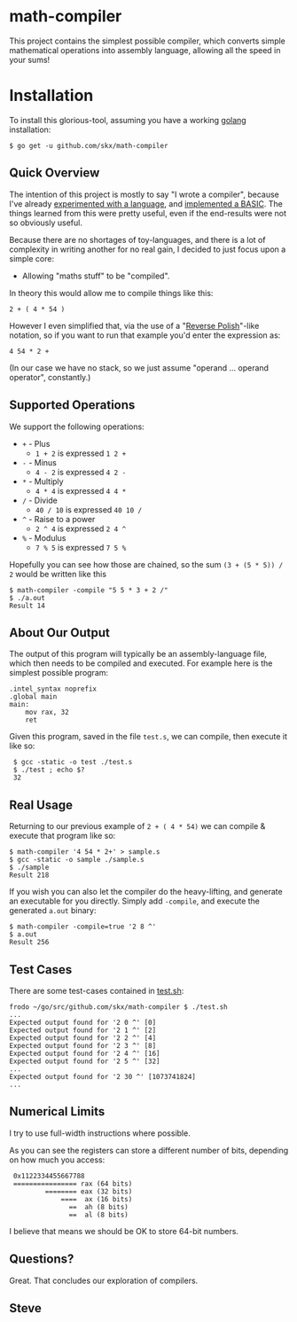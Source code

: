 # math-compiler

This project contains the simplest possible compiler, which converts simple mathematical operations into assembly language, allowing all the speed in your sums!


# Installation

To install this glorious-tool, assuming you have a working [golang](https://golang.org/) installation:

    $ go get -u github.com/skx/math-compiler


## Quick Overview

The intention of this project is mostly to say "I wrote a compiler", because I've already [experimented with a language](https://github.com/skx/monkey/), and [implemented a BASIC](https://github.com/skx/gobasic/).  The things learned from this were pretty useful, even if the end-results were not so obviously useful.

Because there are no shortages of toy-languages, and there is a lot of complexity in writing another for no real gain, I decided to just focus upon a simple core:

* Allowing "maths stuff" to be "compiled".

In theory this would allow me to compile things like this:

    2 + ( 4 * 54 )

However I even simplified that, via the use of a "[Reverse Polish](https://en.wikipedia.org/wiki/Reverse_Polish_notation)"-like notation, so if you want to run that example you'd enter the expression as:

    4 54 * 2 +

(In our case we have no stack, so we just assume "operand ... operand operator", constantly.)


## Supported Operations

We support the following operations:

* `+` - Plus
  * `1 + 2` is expressed `1 2 +`
* `-` - Minus
  * `4 - 2` is expressed `4 2 -`
* `*` - Multiply
  * `4 * 4` is expressed `4 4 *`
* `/` - Divide
  * `40 / 10` is expressed `40 10 /`
* `^` - Raise to a power
  * `2 ^ 4` is expressed `2 4 ^`
* `%` - Modulus
  * `7 % 5` is expressed `7 5 %`

Hopefully you can see how those are chained, so the sum `(3 + (5 * 5)) / 2` would be written like this

    $ math-compiler -compile "5 5 * 3 + 2 /"
    $ ./a.out
    Result 14



## About Our Output

The output of this program will typically be an assembly-language file, which then needs to be compiled and executed.  For example here is the simplest possible program:

    .intel_syntax noprefix
    .global main
    main:
        mov rax, 32
        ret

Given this program, saved in the file `test.s`, we can compile, then execute it like so:

     $ gcc -static -o test ./test.s
     $ ./test ; echo $?
     32



## Real Usage

Returning to our previous example of `2 + ( 4 * 54)` we can compile & execute that program like so:

    $ math-compiler '4 54 * 2+' > sample.s
    $ gcc -static -o sample ./sample.s
    $ ./sample
    Result 218

If you wish you can also let the compiler do the heavy-lifting, and generate an executable for you directly.  Simply add `-compile`, and execute the generated `a.out` binary:

    $ math-compiler -compile=true '2 8 ^'
    $ a.out
    Result 256


## Test Cases

There are some test-cases contained in [test.sh](test.sh):

    frodo ~/go/src/github.com/skx/math-compiler $ ./test.sh
    ...
    Expected output found for '2 0 ^' [0]
    Expected output found for '2 1 ^' [2]
    Expected output found for '2 2 ^' [4]
    Expected output found for '2 3 ^' [8]
    Expected output found for '2 4 ^' [16]
    Expected output found for '2 5 ^' [32]
    ...
    Expected output found for '2 30 ^' [1073741824]
    ...



## Numerical Limits

I try to use full-width instructions where possible.

As you can see the registers can store a different number of bits, depending on how much you access:

     0x1122334455667788
     ================ rax (64 bits)
             ======== eax (32 bits)
                 ====  ax (16 bits)
                   ==  ah (8 bits)
                   ==  al (8 bits)

I believe that means we should be OK to store 64-bit numbers.


## Questions?

Great.  That concludes our exploration of compilers.

Steve
--
